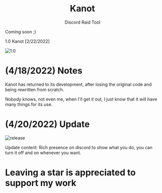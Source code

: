 <h1 align="center">Kanot</h1>
<p align="center">Discord Raid Tool</p>

Coming soon ;)

1.0 Kanot [2/22/2022]

![1.0](https://i.imgur.com/NduNaMx.png)

# (4/18/2022) Notes
Kanot has returned to its development, after losing the original code and being rewritten from scratch.

Nobody knows, not even me, when I'll get it out, I just know that it will have many things for its use.

# (4/20/2022) Update

![release](https://i.imgur.com/4WZTfnk.png)

Update content: Rich presence on discord to show what you do, you can turn it off and on whenever you want.

# Leaving a star is appreciated to support my work 
